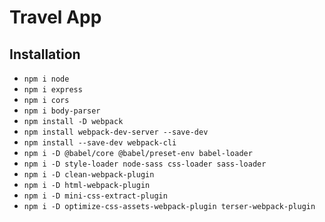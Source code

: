 # Travel App

## Installation
* `npm i node`
* `npm i express`
* `npm i cors`
* `npm i body-parser`
* `npm install -D webpack`
* `npm install webpack-dev-server --save-dev`
* `npm install --save-dev webpack-cli`
* `npm i -D @babel/core @babel/preset-env babel-loader`
* `npm i -D style-loader node-sass css-loader sass-loader`
* `npm i -D clean-webpack-plugin`
* `npm i -D html-webpack-plugin`
* `npm i -D mini-css-extract-plugin`
* `npm i -D optimize-css-assets-webpack-plugin terser-webpack-plugin`